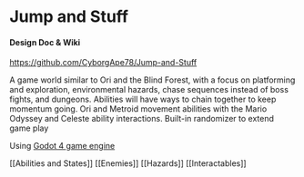 # Jump and Stuff
#### Design Doc & Wiki

https://github.com/CyborgApe78/Jump-and-Stuff


A game world similar to Ori and the Blind Forest, with a focus on platforming and exploration, environmental hazards, chase sequences instead of boss fights, and dungeons. Abilities will have ways to chain together to keep momentum going. Ori and Metroid movement abilities with the Mario Odyssey and Celeste ability interactions. Built-in randomizer to extend game play

Using [Godot 4 game engine](https://godotengine.org/)

[[Abilities and States]] [[Enemies]] [[Hazards]] [[Interactables]]

